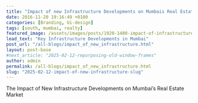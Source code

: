 ```yaml
---
title: "Impact of new Infrastructure Developments on Mumbais Real Estate Market"
date: 2016-11-20 19:16:49 +0100
categories: [Branding, Ui-design]
tags: [south, mumbai, realty]
featured_image: /assets/images/posts/1920-1400-impact-of-infrastructure-on-mumbai.jpg
lead_text: "Key Infrastructure Developments in Mumbai"
post_url: "/all-blogs/impact_of_new_infrastructure.html"
layout: post-base
#next_article: "2025-02-12-repurposing-old-window-frames"
author: admin
permalink: /all-blogs/impact_of_new_infrastructure.html
slug: "2025-02-12-impact-of-new-infrastructure-slug"
---
```


The Impact of New Infrastructure Developments on Mumbai’s Real Estate Market

